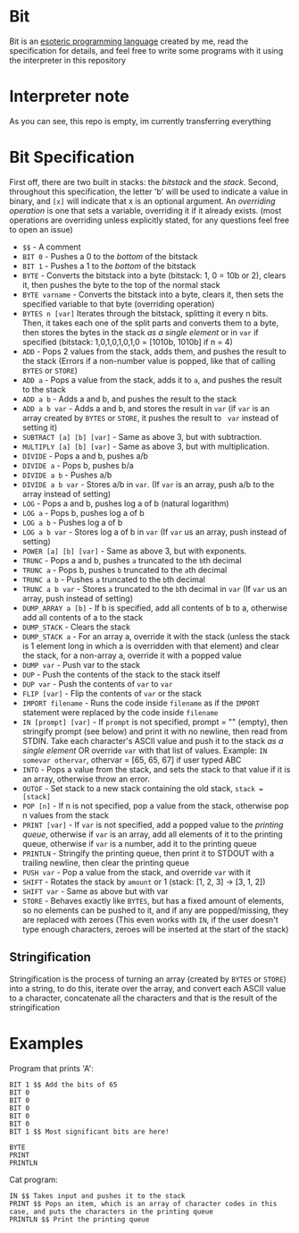 Bit
===
Bit is an [esoteric programming language](https://esolangs.org/wiki/Esoteric_programming_language) created by me, read the specification for details, and feel free to write some programs with it using the interpreter in this repository

Interpreter note
================
As you can see, this repo is empty, im currently transferring everything

Bit Specification
=================
First off, there are two built in stacks: the *bitstack* and the *stack*.
Second, throughout this specification, the letter 'b' will be used to indicate a value in binary, and `[x]` will indicate that x is an optional argument. An *overriding operation* is one that sets a variable, overriding it if it already exists. (most operations are overriding unless explicitly stated, for any questions feel free to open an issue)

- `$$` - A comment
- `BIT 0` - Pushes a 0 to the *bottom* of the bitstack
- `BIT 1` - Pushes a 1 to the *bottom* of the bitstack
- `BYTE` - Converts the bitstack into a byte (bitstack: 1, 0 = 10b or 2), clears it, then pushes the byte to the top of the normal stack
- `BYTE varname` - Converts the bitstack into a byte, clears it, then sets the specified variable to that byte (overriding operation)
- `BYTES n [var]` Iterates through the bitstack, splitting it every n bits. Then, it takes each one of the split parts and converts them to a byte, then stores the bytes in the stack *as a single element* or in `var` if specified (bitstack: 1,0,1,0,1,0,1,0 = [1010b, 1010b] if n = 4)
- `ADD` - Pops 2 values from the stack, adds them, and pushes the result to the stack (Errors if a non-number value is popped, like that of calling `BYTES` or `STORE`)
- `ADD a` - Pops a value from the stack, adds it to `a`, and pushes the result to the stack
- `ADD a b` - Adds a and b, and pushes the result to the stack
- `ADD a b var` - Adds a and b, and stores the result in `var` (if `var` is an array created by `BYTES` or `STORE`, it pushes the result to `
var` instead of setting it)
- `SUBTRACT [a] [b] [var]` - Same as above 3, but with subtraction.
- `MULTIPLY [a] [b] [var]` - Same as above 3, but with multiplication.
- `DIVIDE` - Pops a and b, pushes a/b
- `DIVIDE a` - Pops b, pushes b/a
- `DIVIDE a b` - Pushes a/b
- `DIVIDE a b var` - Stores a/b in `var`. (If `var` is an array, push a/b to the array instead of setting)
- `LOG` - Pops a and b, pushes log a of b (natural logarithm)
- `LOG a` - Pops b, pushes log a of b
- `LOG a b` - Pushes log a of b
- `LOG a b var` - Stores log a of b in `var` (If `var` us an array, push instead of setting)
- `POWER [a] [b] [var]` - Same as above 3, but with exponents.
- `TRUNC` - Pops a and b, pushes `a` truncated to the `b`th decimal
- `TRUNC a` - Pops b, pushes `b` truncated to the `a`th decimal
- `TRUNC a b` - Pushes `a` truncated to the `b`th decimal
- `TRUNC a b var` - Stores `a` truncated to the `b`th decimal in `var` (If `var` us an array, push instead of setting)
- `DUMP_ARRAY a [b]` - If b is specified, add all contents of b to a, otherwise add all contents of a to the stack
- `DUMP_STACK` - Clears the stack
- `DUMP_STACK a` - For an array a, override it with the stack (unless the stack is 1 element long in which a is overridden with that element) and clear the stack, for a non-array a, override it with a popped value
- `DUMP var` - Push var to the stack
- `DUP` - Push the contents of the stack to the stack itself
- `DUP var` - Push the contents of `var` to `var`
- `FLIP [var]` - Flip the contents of `var` or the stack
- `IMPORT filename` - Runs the code inside `filename` as if the `IMPORT` statement were replaced by the code inside `filename`
- `IN [prompt] [var]` - If `prompt` is not specified, prompt = "" (empty), then stringify prompt (see below) and print it with no newline, then read from STDIN. Take each character's ASCII value and push it to the stack *as a single element* OR override `var` with that list of values. Example: `IN somevar othervar`, othervar = [65, 65, 67] if user typed ABC
- `INTO` - Pops a value from the stack, and sets the stack to that value if it is an array, otherwise throw an error.
- `OUTOF` - Set stack to a new stack containing the old stack, `stack = [stack]`
- `POP [n]` - If n is not specified, pop a value from the stack, otherwise pop n values from the stack
- `PRINT [var]` - If `var` is not specified, add a popped value to the *printing queue*, otherwise if `var` is an array, add all elements of it to the printing queue, otherwise if `var` is a number, add it to the printing queue
- `PRINTLN` - Stringify the printing queue, then print it to STDOUT with a trailing newline, then clear the printing queue
- `PUSH var` - Pop a value from the stack, and override `var` with it
- `SHIFT` - Rotates the stack by `amount` or 1 (stack: [1, 2, 3] -> [3, 1, 2])
- `SHIFT var` - Same as above but with var
- `STORE` - Behaves exactly like `BYTES`, but has a fixed amount of elements, so no elements can be pushed to it, and if any are popped/missing, they are replaced with zeroes (This even works with `IN`, if the user doesn't type enough characters, zeroes will be inserted at the start of the stack)

## Stringification
Stringification is the process of turning an array (created by `BYTES` or `STORE`) into a string, to do this, iterate over the array, and convert each ASCII value to a character, concatenate all the characters and that is the result of the stringification

Examples
========
Program that prints 'A':
```
BIT 1 $$ Add the bits of 65
BIT 0
BIT 0
BIT 0
BIT 0
BIT 0
BIT 1 $$ Most significant bits are here!

BYTE
PRINT
PRINTLN
```
Cat program:
```
IN $$ Takes input and pushes it to the stack
PRINT $$ Pops an item, which is an array of character codes in this case, and puts the characters in the printing queue
PRINTLN $$ Print the printing queue
```
